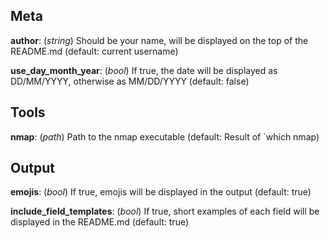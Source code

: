 ## Meta

**author**: (*string*) Should be your name, will be displayed on the top of the README.md (default: current username)

**use_day_month_year**: (*bool*) If true, the date will be displayed as DD/MM/YYYY, otherwise as MM/DD/YYYY (default: false)

## Tools

**nmap**: (*path*) Path to the nmap executable (default: Result of `which nmap)

## Output

**emojis**: (*bool*) If true, emojis will be displayed in the output (default: true)

**include_field_templates**: (*bool*) If true, short examples of each field will be displayed in the README.md (default: true)